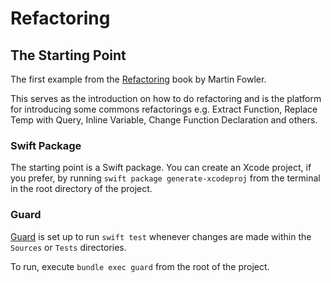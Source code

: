 # Refactoring

## The Starting Point
The first example from the [Refactoring](https://martinfowler.com/books/refactoring.html) book by Martin Fowler.

This serves as the introduction on how to do refactoring and is the platform for introducing some commons refactorings e.g. Extract Function, Replace Temp with Query, Inline Variable, Change Function Declaration and others.

### Swift Package
The starting point is a Swift package. You can create an Xcode project, if you prefer, by running `swift package generate-xcodeproj` from the terminal in the root directory of the project.

### Guard
[Guard](https://github.com/guard/guard) is set up to run `swift test` whenever changes are made within the `Sources` or `Tests` directories. 

To run, execute `bundle exec guard` from the root of the project.

